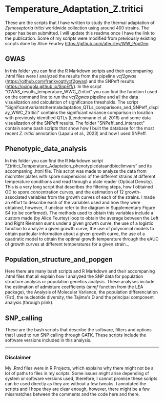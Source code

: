 # Temperature_Adaptation_Z.tritici

These are the scripts that I have written to study the thermal adaptation of *Zymoseptoria tritici* worldwide collection using around 400 strains. The paper has been submitted. I will update this readme once I have the link to the publication.
Some of my scripts were modified from previously existing scripts done by Alice Feurtey https://github.com/afeurtey/WW_PopGen. 

## GWAS

In this folder you can find the R Markdown scripts and their accompaning .html files were I analyzed the results from the pipeline *vcf2gwas* (https://github.com/frankvogt/vcf2gwas) and the SNPeff results (https://pcingola.github.io/SnpEff/). In the script "GWAS_results_temperature_WWC_Ztritici" you can find the function I used on the command line to run the *vcf2gwas* pipeline and all the data visualization and calculation of significance thresholds. The script "Significantvariantsthermaladaptation_QTLs_comparisons_and_SNPeff_display_WWC_Ztritici" contains the significant variance comparison in location with previously identified QTLs (Lendenmann et al. 2016) and some data visualization of the SNPeff results. The folder "SNPeff_and_intersect" contain some bash scripts that show how I built the database for the most recent *Z. tritici* annotation (Lapalu et al., 2023) and how I used SNPeff. 

## Phenotypic_data_analysis

In this folder you can find the R Markdown script "Ztritici_Temperature_Adaptation_phenotypicdataandbioclimvars" and its accompaning .html file. This script was made to analyze the data from microtiter plates with spore suspensions of the different strains at different temperature conditions and read through a plate reader (Optical Density). This is a very long script that describes the filtering steps, how I obtained OD to spore concentration curves, and the estimation of 12 growth-associated variables from the growth curves of each of the strains. I made an effort to describe each of the variables used and how they were obtained, however, if unclear refer to the diagram in Supplementary Figure S4 (to be confirmed). The methods used to obtain this variables include a custom made (by Alice Feurtey) loop to obtain the average between the Left and Right Riemann sums under a given growth curve, the use of a logistic function to analyze a given growth curve, the use of polynomial models to obtain particular information about a given growth curve, the use of a quadratic model to obtain the optimal growth temperature through the eAUC of growth curves at different temperatures for a given strain...


## Population_structure_and_popgen

Here there are many bash scripts and R Markdown and their accompaning .html files that all explain how I analyzed the SNP data for population structure analysis or population genetics analysis.
These analyses include the estimation of admixture coefficients (*snmf* function from the LEA package), the Analysis of Molecular Variance, the population differenciation (Fst), the nucleotide diversity, the Tajima's D and the principal component analysis (through plink).  

## SNP_calling

These are the bash scripts that describe the software, filters and options that I used to run SNP calling through GATK. These scripts include the software versions included in this analysis. 


--- 
### Disclaimer

My .Rmd files were in R Projects, which explains why there might not be a lot of paths to files in my scripts. Some issues might arise depending of system or software versions used, therefore, I cannot promise these scripts can be used directly as they are without a few tweaks. I annotated the scripts and I hope they are clear enough, however, there might be a few missmatches between the comments and the code here and there.  
